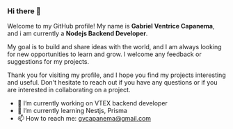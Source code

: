### Hi there 👋

Welcome to my GitHub profile! My name is **Gabriel Ventrice Capanema**, and i am currently a **Nodejs Backend Developer**.

My goal is to build and share ideas with the world, and I am always looking for new opportunities to learn and grow. I welcome any feedback or suggestions for my projects.

Thank you for visiting my profile, and I hope you find my projects interesting and useful. Don't hesitate to reach out if you have any questions or if you are interested in collaborating on a project.

- 🔭 I’m currently working on VTEX backend developer
- 🌱 I’m currently learning Nestjs, Prisma
- 📫 How to reach me: gvcapanema@gmail.com

<!--
**GabrielVentrice/GabrielVentrice** is a ✨ _special_ ✨ repository because its `README.md` (this file) appears on your GitHub profile.

Here are some ideas to get you started:

- 🔭 I’m currently working on VTEX backend developer
- 🌱 I’m currently learning Nestjs and Prisma
- 👯 I’m looking to collaborate on ...
- 🤔 I’m looking for help with ...
- 💬 Ask me about ...
- 📫 How to reach me: ...
- 😄 Pronouns: ...
- ⚡ Fun fact: ...
-->
